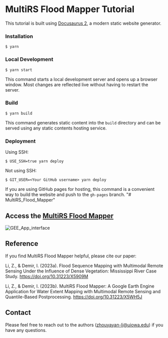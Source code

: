 # MultiRS Flood Mapper Tutorial

This tutorial is built using [Docusaurus 2](https://docusaurus.io/), a modern static website generator.


### Installation

```
$ yarn
```

### Local Development

```
$ yarn start
```

This command starts a local development server and opens up a browser window. Most changes are reflected live without having to restart the server.

### Build

```
$ yarn build
```

This command generates static content into the `build` directory and can be served using any static contents hosting service.

### Deployment

Using SSH:

```
$ USE_SSH=true yarn deploy
```

Not using SSH:

```
$ GIT_USER=<Your GitHub username> yarn deploy
```

If you are using GitHub pages for hosting, this command is a convenient way to build the website and push to the `gh-pages` branch.
"# MultiRS_Flood_Mapper" 

## Access the [MultiRS Flood Mapper](https://sar1-iris.users.earthengine.app/view/multirs-flood-mapper)
![GEE_App_interface](https://github.com/ZhouyayanLi/MultiRS_Flood_Mapper/assets/145369690/62c16062-6ae6-45fc-bdc9-f117aa1d79b0)


## Reference
If you find MultiRS Flood Mapper helpful, please cite our paper:  

Li, Z., & Demir, I. (2023a). Flood Sequence Mapping with Multimodal Remote Sensing Under the Influence of Dense Vegetation: Mississippi River Case Study. https://doi.org/10.31223/X5909M

Li, Z., & Demir, I. (2023b). MultiRS Flood Mapper: A Google Earth Engine Application for Water Extent Mapping with Multimodal Remote Sensing and Quantile-Based Postprocessing. https://doi.org/10.31223/X5WH5J

## Contact
Please feel free to reach out to the authors (<ins>zhouyayan-li@uiowa.edu</ins>) if you have any questions.

